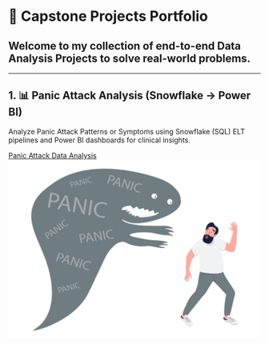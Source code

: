 # **🚀 Capstone Projects Portfolio**
**Welcome to my collection of end-to-end Data Analysis Projects to solve real-world problems.**
---
---
## 1. 📊 Panic Attack Analysis (Snowflake → Power BI)
Analyze Panic Attack Patterns or Symptoms using Snowflake (SQL) ELT pipelines and Power BI dashboards for clinical insights.

[Panic Attack Data Analysis](./Panic%20Attack%20Data%20Analysis%20via%20Snowflake)
![](./Panic%20Attack%20Data%20Analysis%20via%20Snowflake/images/panic-attack-png-image.png)
